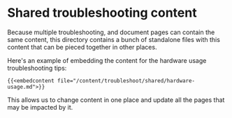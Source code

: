 # Shared troubleshooting content

Because multiple troubleshooting, and document pages can contain the same content, this directory contains a bunch of standalone files with this content that can be pieced together in other places.

Here's an example of embedding the content for the hardware usage troubleshooting tips:

```
{{<embedcontent file="/content/troubleshoot/shared/hardware-usage.md">}}
```

This allows us to change content in one place and update all the pages that may be impacted by it.
